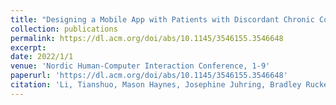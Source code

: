```yaml
---
title: "Designing a Mobile App with Patients with Discordant Chronic Comorbidities (DCCs): a Usability Study"
collection: publications
permalink: https://dl.acm.org/doi/abs/10.1145/3546155.3546648
excerpt: 
date: 2022/1/1
venue: 'Nordic Human-Computer Interaction Conference, 1-9'
paperurl: 'https://dl.acm.org/doi/abs/10.1145/3546155.3546648'
citation: 'Li, Tianshuo, Mason Haynes, Josephine Juhring, Bradley Rucker, Ashwin Prabhakar, and Tom Ongwere. "Designing a Mobile App with Patients with Discordant Chronic Comorbidities (DCCs): a Usability Study." In Nordic Human-Computer Interaction Conference, pp. 1-9. 2022.'
---
```

